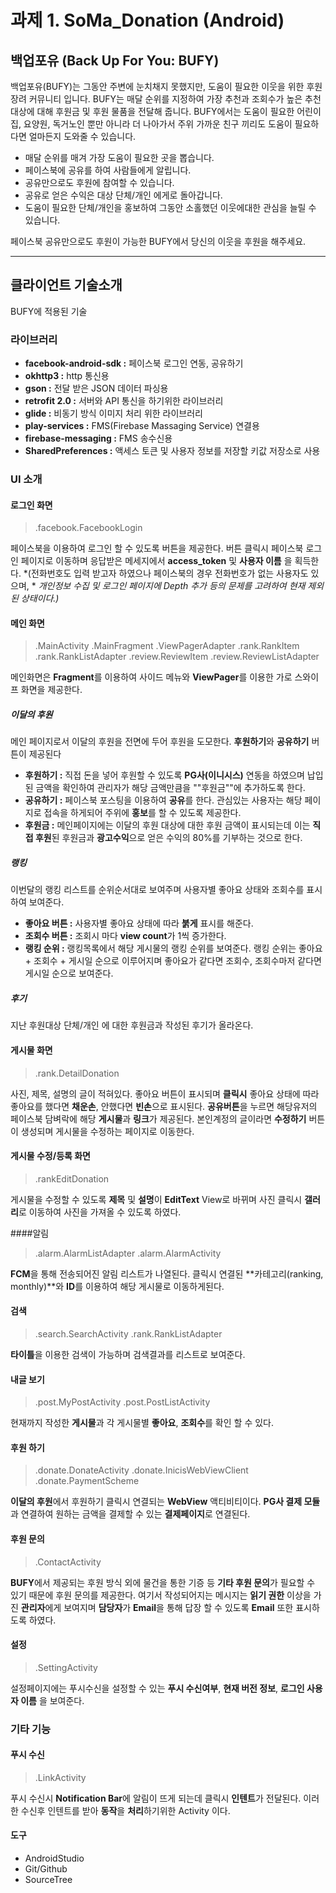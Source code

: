 # 과제 1.  SoMa_Donation (Android)

## 백업포유 (Back Up For You: BUFY)
백업포유(BUFY)는 그동안 주변에 눈치채지 못했지만, 도움이 필요한 이웃을 위한 후원 장려 커뮤니티 입니다.
BUFY는 매달 순위를 지정하여 가장 추천과 조회수가 높은 추천 대상에 대해 후원금 및 후원 물품을 전달해 줍니다.
BUFY에서는 도움이 필요한 어린이집, 요양원, 독거노인 뿐만 아니라 더 나아가서 주위 가까운 친구 끼리도 도움이 필요하다면 얼마든지 도와줄 수 있습니다.

- 매달 순위를 매겨 가장 도움이 필요한 곳을 뽑습니다.
- 페이스북에 공유를 하여 사람들에게 알립니다.
- 공유만으로도 후원에 참여할 수 있습니다.
- 공유로 얻은 수익은 대상 단체/개인 에게로 돌아갑니다.
- 도움이 필요한 단체/개인을 홍보하여 그동안 소홀했던 이웃에대한 관심을 늘릴 수 있습니다.

페이스북 공유만으로도 후원이 가능한 BUFY에서 당신의 이웃을 후원을 해주세요.

---
## 클라이언트 기술소개
BUFY에 적용된 기술

### 라이브러리
- **facebook-android-sdk :** 페이스북 로그인 연동, 공유하기
- **okhttp3 :** http 통신용
- **gson :** 전달 받은 JSON 데이터 파싱용
- **retrofit 2.0 :** 서버와 API 통신을 하기위한 라이브러리
- **glide :** 비동기 방식 이미지 처리 위한 라이브러리
- **play-services :** FMS(Firebase Massaging Service) 연결용
- **firebase-messaging :** FMS 송수신용
- **SharedPreferences :** 액세스 토큰 및 사용자 정보를 저장할 키값 저장소로 사용

### UI 소개
#### 로그인 화면 
> .facebook.FacebookLogin

페이스북을 이용하여 로그인 할 수 있도록 버튼을 제공한다.
버튼 클릭시 페이스북 로그인 페이지로 이동하며 응답받은 메세지에서 **access_token** 및 **사용자 이름** 을 획득한다.
*(전화번호도 입력 받고자 하였으나 페이스북의 경우 전화번호가 없는 사용자도 있으며, *
*개인정보 수집 및 로그인 페이지에 Depth 추가 등의 문제를 고려하여 현재 제외된 상태이다.)*

#### 메인 화면 
>.MainActivity
>.MainFragment
>.ViewPagerAdapter
>.rank.RankItem
>.rank.RankListAdapter
>.review.ReviewItem
>.review.ReviewListAdapter

메인화면은 **Fragment**를 이용하여 사이드 메뉴와 **ViewPager**를 이용한 가로 스와이프 화면을 제공한다.

##### 이달의 후원
메인 페이지로서 이달의 후원을 전면에 두어 후원을 도모한다.
**후원하기**와 **공유하기** 버튼이 제공된다
 - **후원하기 :** 직접 돈을 넣어 후원할 수 있도록 **PG사(이니시스)** 연동을 하였으며 납입된 금액을 확인하여 관리자가 해당 금액만큼을 ""후원금""에 추가하도록 한다.
 - **공유하기 :** 페이스북 포스팅을 이용하여  **공유**를 한다. 관심있는 사용자는 해당 페이지로 접속을 하게되어 주위에 **홍보**를 할 수 있도록 제공한다.
 - **후원금 :** 메인페이지에는 이달의 후원 대상에 대한 후원 금액이 표시되는데 이는 **직접 후원**된 후원금과 **광고수익**으로 얻은 수익의 80%를 기부하는 것으로 한다.

##### 랭킹
이번달의 랭킹 리스트를 순위순서대로 보여주며 사용자별 좋아요 상태와 조회수를 표시하여 보여준다.
 - **좋아요 버튼 :** 사용자별 좋아요 상태에 따라 **붉게** 표시를 해준다.
 - **조회수 버튼 :** 조회시 마다 **view count**가 1씩 증가한다.
 - **랭킹 순위 :** 랭킹목록에서 해당 게시물의 랭킹 순위를 보여준다. 랭킹 순위는 좋아요 + 조회수 + 게시일 순으로 이루어지며 좋아요가 같다면 조회수, 조회수마저 같다면 게시일 순으로 보여준다.

##### 후기
지난 후원대상 단체/개인 에 대한 후원금과 작성된 후기가 올라온다.

#### 게시물 화면
>.rank.DetailDonation

사진, 제목, 설명의 글이 적혀있다.
좋아요 버튼이 표시되며 **클릭시** 좋아요 상태에 따라 좋아요를  했다면 **채운손**, 안했다면 **빈손**으로 표시된다.
**공유버튼**을 누르면 해당유저의 페이스북 담벼락에 해당 **게시물**과 **링크**가 제공된다.
본인계정의 글이라면 **수정하기** 버튼이 생성되며 게시물을 수정하는 페이지로 이동한다.

#### 게시물 수정/등록 화면
>.rankEditDonation

게시물을 수정할 수 있도록 **제목** 및 **설명**이 **EditText** View로 바뀌며 사진 클릭시 **갤러리**로 이동하여 사진을 가져올 수 있도록 하였다.

####알림
>.alarm.AlarmListAdapter
>.alarm.AlarmActivity

**FCM**을 통해 전송되어진 알림 리스트가 나열된다.
클릭시 연결된 **카테고리(ranking, monthly)**와 **ID**를 이용하여 해당 게시물로 이동하게된다.

#### 검색
>.search.SearchActivity
>.rank.RankListAdapter

**타이틀**을 이용한 검색이 가능하며 검색결과를 리스트로 보여준다.

#### 내글 보기
>.post.MyPostActivity
>.post.PostListActivity

현재까지 작성한 **게시물**과 각 게시물별 **좋아요**, **조회수**를 확인 할 수 있다.

#### 후원 하기
>.donate.DonateActivity
>.donate.InicisWebViewClient
>.donate.PaymentScheme

**이달의 후원**에서 후원하기 클릭시 연결되는 **WebView** 액티비티이다.
**PG사 결제 모듈**과 연결하여 원하는 금액을 결제할 수 있는 **결제페이지**로 연결된다.

#### 후원 문의
>.ContactActivity

**BUFY**에서 제공되는 후원 방식 외에 물건을 통한 기증 등 **기타 후원 문의**가 필요할 수 있기 때문에 후원 문의를 제공한다.
여기서 작성되어지는 메시지는 **읽기 권한** 이상을 가진 **관리자**에게 보여지며 **담당자**가 **Email**을 통해 답장 할 수 있도록 **Email** 또한 표시하도록 하였다.

#### 설정
>.SettingActivity

설정페이지에는 푸시수신을 설정할 수 있는 **푸시 수신여부**, **현재 버전 정보**, **로그인 사용자 이름** 을 보여준다.

### 기타 기능

#### 푸시 수신
>.LinkActivity

푸시 수신시 **Notification Bar**에 알림이 뜨게 되는데 클릭시 **인텐트**가 전달된다.
이러한 수신후 인텐트를 받아 **동작**을 **처리**하기위한 Activity 이다.

#### 도구
- AndroidStudio
- Git/Github
- SourceTree
